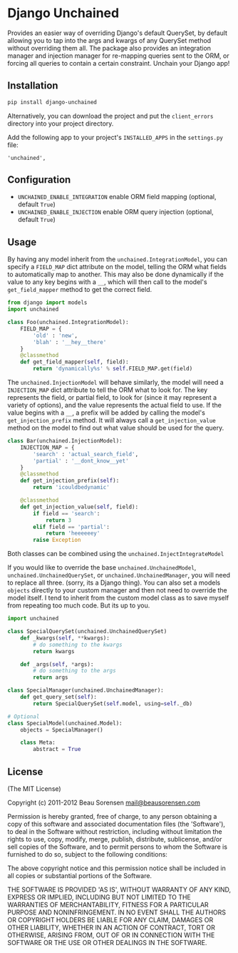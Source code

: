 # Django Unchained

Provides an easier way of overriding Django's default QuerySet, by default allowing you to tap into
the args and kwargs of any QuerySet method without overriding them all. The package also provides an
integration manager and injection manager for re-mapping queries sent to the ORM, or forcing all queries
to contain a certain constraint. Unchain your Django app!


## Installation

```bash
pip install django-unchained
````

Alternatively, you can download the project and put the `client_errors` directory into 
your project directory.

Add the following app to your project's `INSTALLED_APPS` in the `settings.py` file:

````
'unchained',
````


## Configuration

* `UNCHAINED_ENABLE_INTEGRATION` enable ORM field mapping (optional, default `True`)
* `UNCHAINED_ENABLE_INJECTION` enable ORM query injection (optional, default `True`)


## Usage

By having any model inherit from the `unchained.IntegrationModel`, you can specify a `FIELD_MAP`
dict attribute on the model, telling the ORM what fields to automatically map to another. This may 
also be done dynamically if the value to any key begins with a `__`, which will then call to the 
model's `get_field_mapper` method to get the correct field.

```python
from django import models
import unchained

class Foo(unchained.IntegrationModel):
    FIELD_MAP = {
        'old' : 'new',
        'blah' : '__hey__there'
    }
    @classmethod
    def get_field_mapper(self, field):
        return 'dynamically%s' % self.FIELD_MAP.get(field)
````

The `unchained.InjectionModel` will behave similarly, the model will need a `INJECTION_MAP` 
dict attribute to tell the ORM what to look for.  The key represents the field, or partial field,
to look for (since it may represent a variety of options), and the value represents the actual
field to use.  If the value begins with a `__`, a prefix will be added by calling the model's 
`get_injection_prefix` method. It will always call a `get_injection_value` method on the model 
to find out what value should be used for the query.

```python
class Bar(unchained.InjectionModel):
    INJECTION_MAP = {
        'search' : 'actual_search_field',
        'partial' : '__dont_know__yet'
    }
    @classmethod
    def get_injection_prefix(self):
        return 'icouldbedynamic'

    @classmethod
    def get_injection_value(self, field):
        if field == 'search':
            return 3
        elif field == 'partial':
            return 'heeeeeey'
        raise Exception
````

Both classes can be combined using the `unchained.InjectIntegrateModel`

If you would like to override the base `unchained.UnchainedModel`, `unchained.UnchainedQuerySet`, 
or `unchained.UnchainedManager`, you will need to replace all three. (sorry, its a Django thing).
You can also set a models `objects` directly to your custom manager and then not need to override
the model itself. I tend to inherit from the custom model class as to save myself from repeating 
too much code. But its up to you.

```python
import unchained

class SpecialQuerySet(unchained.UnchainedQuerySet)
    def _kwargs(self, **kwargs):
        # do something to the kwargs
        return kwargs

    def _args(self, *args):
        # do something to the args
        return args

class SpecialManager(unchained.UnchainedManager):
    def get_query_set(self):
        return SpecialQuerySet(self.model, using=self._db)

# Optional
class SpecialModel(unchained.Model):
    objects = SpecialManager()

    class Meta:
        abstract = True
````


## License

(The MIT License)

Copyright (c) 2011-2012 Beau Sorensen <mail@beausorensen.com>

Permission is hereby granted, free of charge, to any person obtaining
a copy of this software and associated documentation files (the
'Software'), to deal in the Software without restriction, including
without limitation the rights to use, copy, modify, merge, publish,
distribute, sublicense, and/or sell copies of the Software, and to
permit persons to whom the Software is furnished to do so, subject to
the following conditions:

The above copyright notice and this permission notice shall be
included in all copies or substantial portions of the Software.

THE SOFTWARE IS PROVIDED 'AS IS', WITHOUT WARRANTY OF ANY KIND,
EXPRESS OR IMPLIED, INCLUDING BUT NOT LIMITED TO THE WARRANTIES OF
MERCHANTABILITY, FITNESS FOR A PARTICULAR PURPOSE AND NONINFRINGEMENT.
IN NO EVENT SHALL THE AUTHORS OR COPYRIGHT HOLDERS BE LIABLE FOR ANY
CLAIM, DAMAGES OR OTHER LIABILITY, WHETHER IN AN ACTION OF CONTRACT,
TORT OR OTHERWISE, ARISING FROM, OUT OF OR IN CONNECTION WITH THE
SOFTWARE OR THE USE OR OTHER DEALINGS IN THE SOFTWARE.
